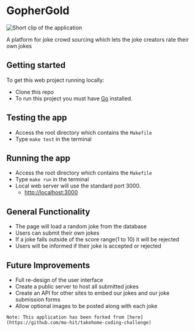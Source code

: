 # GopherGold
![Short clip of the application](https://media.giphy.com/media/jsaGMuMEwinniIwHJj/giphy.gif)

A platform for joke crowd sourcing which lets the joke creators rate their own jokes 

## Getting started

To get this web project running locally:

- Clone this repo
- To run this project you must have [Go](https://golang.org/dl/) installed.

## Testing the app

- Access the root directory which contains the `Makefile`
- Type `make test` in the terminal

## Running the app

- Access the root directory which contains the `Makefile`
- Type `make run` in the terminal
- Local web server will use the standard port 3000.
  - [http://localhost:3000](http://localhost:3000)

## General Functionality

- The page will load a random joke from the database
- Users can submit their own jokes
- If a joke falls outside of the score range(1 to 10) it will be rejected
- Users will be informed if their joke is accepted or rejected

## Future Improvements

- Full re-design of the user interface
- Create a public server to host all submitted jokes
- Create an API for other sites to embed our jokes and our joke submission forms
- Allow optional images to be posted along with each joke

`Note: This application has been forked from [here](https://github.com/mo-hit/takehome-coding-challenge)`
